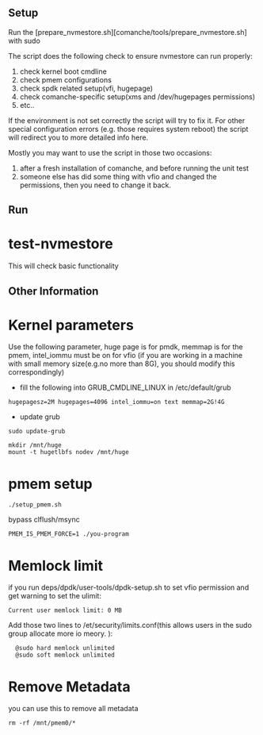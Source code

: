 Setup
-----------------
Run the [prepare_nvmestore.sh][comanche/tools/prepare_nvmestore.sh] with sudo

The script does the following check to ensure nvmestore can run properly:
1. check kernel boot cmdline
2. check pmem configurations
3. check spdk related setup(vfi, hugepage)
4. check comanche-specific setup(xms and /dev/hugepages permissions)
5. etc..

If the environment is not set correctly the script will try to fix it. For other special configuration errors (e.g. those requires system reboot) the script will redirect you to more detailed info here.

Mostly you may want to use the script in those two occasions:
1. after a fresh installation of comanche, and before running the unit test
2. someone else has did some thing with vfio and changed the permissions, then you need to change it back.

Run
------------------

test-nvmestore
===============
This will check basic functionality

Other Information
------------------

Kernel parameters
=====================

Use the following parameter, huge page is for pmdk, memmap is for the pmem, intel_iommu must be on for vfio
(if you are working in a machine with small memory size(e.g.no more than 8G), you should modify this correspondingly)

* fill the following into GRUB_CMDLINE_LINUX in /etc/default/grub
``` 
hugepagesz=2M hugepages=4096 intel_iommu=on text memmap=2G!4G
```

* update grub
```
sudo update-grub
```

```
mkdir /mnt/huge
mount -t hugetlbfs nodev /mnt/huge

```

pmem setup
=====================
```
./setup_pmem.sh
```

bypass clflush/msync
```
PMEM_IS_PMEM_FORCE=1 ./you-program
```

Memlock limit
=======================

if you run deps/dpdk/user-tools/dpdk-setup.sh to set vfio permission and get  warning to set the ulimit:
```
Current user memlock limit: 0 MB
```

Add those two lines to /et/security/limits.conf(this allows users in the sudo group allocate more io meory. ):
```  
  @sudo hard memlock unlimited 
  @sudo soft memlock unlimited
```

Remove Metadata
==================

you can use this to remove all metadata
```
rm -rf /mnt/pmem0/* 
```
